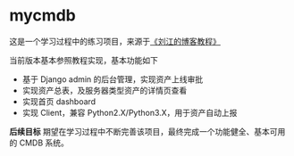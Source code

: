 # mycmdb
这是一个学习过程中的练习项目，来源于[《刘江的博客教程》](https://www.liujiangblog.com/)

当前版本基本参照教程实现，基本功能如下
- 基于 Django admin 的后台管理，实现资产上线审批
- 实现资产总表，及服务器类型资产的详情页查看
- 实现首页 dashboard
- 实现 Client，兼容 Python2.X/Python3.X，用于资产自动上报

**后续目标**
期望在学习过程中不断完善该项目，最终完成一个功能健全、基本可用的 CMDB 系统。